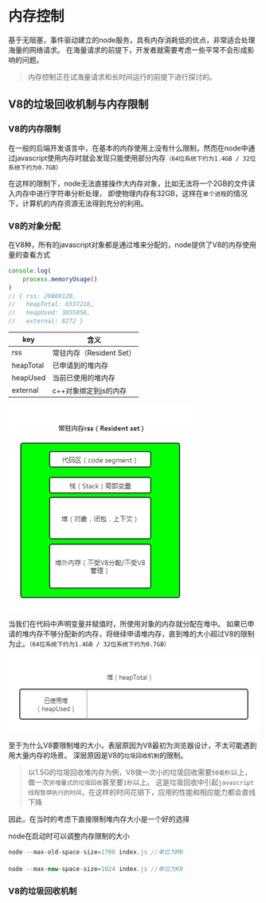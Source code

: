 # 内存控制

基于无阻塞，事件驱动建立的node服务，具有内存消耗低的优点，非常适合处理海量的网络请求。
在海量请求的前提下，开发者就需要考虑一些平常不会形成影响的问题。

>内存控制正在试海量请求和长时间运行的前提下进行探讨的。

## V8的垃圾回收机制与内存限制

### V8的内存限制

在一般的后端开发语言中，在基本的内存使用上没有什么限制，然而在node中通过javascript使用内存时就会发现只能使用部分内存`（64位系统下约为1.4GB / 32位系统下约为0.7GB）`

在这样的限制下，node无法直接操作大内存对象，比如无法将一个2GB的文件读入内存中进行字符串分析处理，
即使物理内存有32GB，这样在`单个进程`的情况下，计算机的内存资源无法得到充分的利用。

### V8的对象分配

在V8种，所有的javascript对象都是通过堆来分配的，node提供了V8的内存使用量的查看方式

```js
console.log(
    process.memoryUsage()
)
// { rss: 20869120,
//   heapTotal: 6537216,
//   heapUsed: 3855056,
//   external: 8272 }
```
key  |	含义
---|---
rss | 常驻内存（Resident Set）
heapTotal | 已申请到的堆内存
heapUsed | 当前已使用的堆内存
external | c++对象绑定到js的内存

<img src="https://github.com/JianpanBucuo/node_package/blob/master/node-内存管理/rss.png" width="369" height="413"/>

当我们在代码中声明变量并赋值时，所使用对象的内存就分配在堆中。 如果已申请的堆内存不够分配新的内存，将继续申请堆内存，直到堆的大小超过V8的限制为止。`（64位系统下约为1.4GB / 32位系统下约为0.7GB）`

<img src="https://github.com/JianpanBucuo/node_package/blob/master/node-内存管理/heap.png" width="549" height="153"/>

至于为什么V8要限制堆的大小，表层原因为V8最初为浏览器设计，不太可能遇到用大量内存的场景。
深层原因是V8的`垃圾回收机制`的限制。

> 以1.5G的垃圾回收堆内存为例，V8做一次小的垃圾回收需要`50毫秒`以上，
> 做一次`非增量式的垃圾回收`甚至要`1秒`以上。
> 这是垃圾回收中引起`javascript线程暂停执行的时间`，在这样的时间花销下，应用的性能和相应能力都会直线下降

因此，在当时的考虑下直接限制堆内存大小是一个好的选择

node在启动时可以调整内存限制的大小
```js
node --max-old-space-size=1700 index.js //单位为MB

node --max-new-space-size=1024 index.js //单位为KB

```

### V8的垃圾回收机制







<!-- https://juejin.im/post/5a4f1281f265da3e484ba02f -->